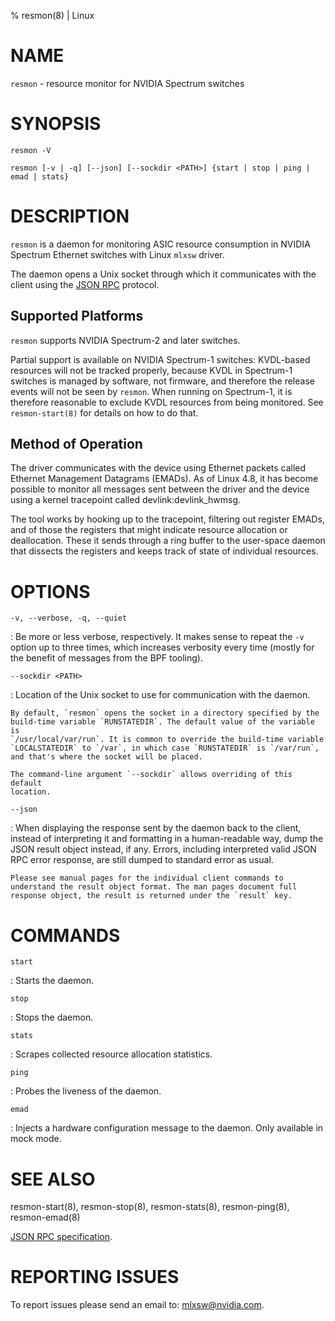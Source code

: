 % resmon(8) | Linux

NAME
====

`resmon` - resource monitor for NVIDIA Spectrum switches

SYNOPSIS
========

`resmon -V`

`resmon [-v | -q] [--json] [--sockdir <PATH>] {start | stop | ping | emad | stats}`

DESCRIPTION
===========

`resmon` is a daemon for monitoring ASIC resource consumption in NVIDIA
Spectrum Ethernet switches with Linux `mlxsw` driver.

The daemon opens a Unix socket through which it communicates with the
client using the [JSON RPC][] protocol.

## Supported Platforms

`resmon` supports NVIDIA Spectrum-2 and later switches.

Partial support is available on NVIDIA Spectrum-1 switches: KVDL-based
resources will not be tracked properly, because KVDL in Spectrum-1 switches
is managed by software, not firmware, and therefore the release events will
not be seen by `resmon`. When running on Spectrum-1, it is therefore
reasonable to exclude KVDL resources from being monitored. See
`resmon-start(8)` for details on how to do that.

## Method of Operation

The driver communicates with the device using Ethernet packets called
Ethernet Management Datagrams (EMADs). As of Linux 4.8, it has become
possible to monitor all messages sent between the driver and the device
using a kernel tracepoint called devlink:devlink_hwmsg.

The tool works by hooking up to the tracepoint, filtering out register
EMADs, and of those the registers that might indicate resource allocation
or deallocation. These it sends through a ring buffer to the user-space
daemon that dissects the registers and keeps track of state of individual
resources.

OPTIONS
=======

`-v, --verbose, -q, --quiet`

: Be more or less verbose, respectively. It makes sense to repeat the `-v`
    option up to three times, which increases verbosity every time (mostly
    for the benefit of messages from the BPF tooling).

`--sockdir <PATH>`

: Location of the Unix socket to use for communication with the daemon.

    By default, `resmon` opens the socket in a directory specified by the
    build-time variable `RUNSTATEDIR`. The default value of the variable is
    `/usr/local/var/run`. It is common to override the build-time variable
    `LOCALSTATEDIR` to `/var`, in which case `RUNSTATEDIR` is `/var/run`,
    and that's where the socket will be placed.

    The command-line argument `--sockdir` allows overriding of this default
    location.

`--json`

: When displaying the response sent by the daemon back to the client,
    instead of interpreting it and formatting in a human-readable way, dump
    the JSON result object instead, if any. Errors, including interpreted
    valid JSON RPC error response, are still dumped to standard error as
    usual.

    Please see manual pages for the individual client commands to
    understand the result object format. The man pages document full
    response object, the result is returned under the `result` key.

COMMANDS
========

`start`

: Starts the daemon.

`stop`

: Stops the daemon.

`stats`

: Scrapes collected resource allocation statistics.

`ping`

: Probes the liveness of the daemon.

`emad`

: Injects a hardware configuration message to the daemon. Only available in
  mock mode.

SEE ALSO
========

resmon-start(8), resmon-stop(8), resmon-stats(8), resmon-ping(8),
resmon-emad(8)

[JSON RPC specification][JSON RPC].

REPORTING ISSUES
================

To report issues please send an email to: mlxsw@nvidia.com.

[JSON RPC]: https://www.jsonrpc.org/specification
